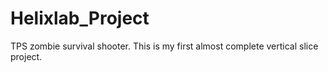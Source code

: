 # Helixlab_Project
TPS zombie survival shooter.
This is my first almost complete vertical slice project.
